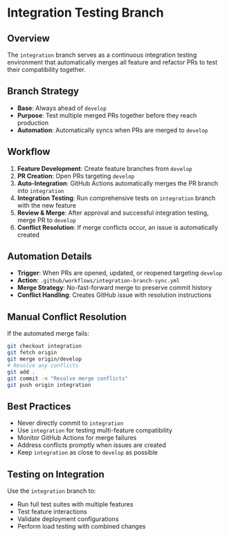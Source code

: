 # Integration Testing Branch

## Overview

The `integration` branch serves as a continuous integration testing environment that automatically merges all feature and refactor PRs to test their compatibility together.

## Branch Strategy

- **Base**: Always ahead of `develop`
- **Purpose**: Test multiple merged PRs together before they reach production
- **Automation**: Automatically syncs when PRs are merged to `develop`

## Workflow

1. **Feature Development**: Create feature branches from `develop`
2. **PR Creation**: Open PRs targeting `develop`
3. **Auto-Integration**: GitHub Actions automatically merges the PR branch into `integration`
4. **Integration Testing**: Run comprehensive tests on `integration` branch with the new feature
5. **Review & Merge**: After approval and successful integration testing, merge PR to `develop`
6. **Conflict Resolution**: If merge conflicts occur, an issue is automatically created

## Automation Details

- **Trigger**: When PRs are opened, updated, or reopened targeting `develop`
- **Action**: `.github/workflows/integration-branch-sync.yml`
- **Merge Strategy**: No-fast-forward merge to preserve commit history
- **Conflict Handling**: Creates GitHub issue with resolution instructions

## Manual Conflict Resolution

If the automated merge fails:

```bash
git checkout integration
git fetch origin
git merge origin/develop
# Resolve any conflicts
git add .
git commit -m "Resolve merge conflicts"
git push origin integration
```

## Best Practices

- Never directly commit to `integration`
- Use `integration` for testing multi-feature compatibility
- Monitor GitHub Actions for merge failures
- Address conflicts promptly when issues are created
- Keep `integration` as close to `develop` as possible

## Testing on Integration

Use the `integration` branch to:
- Run full test suites with multiple features
- Test feature interactions
- Validate deployment configurations
- Perform load testing with combined changes